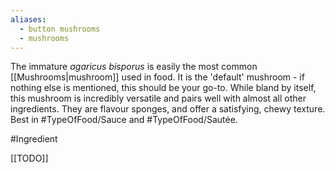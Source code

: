 ```yaml
---
aliases:
  - button mushrooms
  - mushrooms
---
```

The immature _agaricus bisporus_ is easily the most common [[Mushrooms|mushroom]] used in food. It is the 'default' mushroom - if nothing else is mentioned, this should be your go-to. While bland by itself, this mushroom is incredibly versatile and pairs well with almost all other ingredients. They are flavour sponges, and offer a satisfying, chewy texture. Best in #TypeOfFood/Sauce and #TypeOfFood/Sautée.

#Ingredient 

[[TODO]]